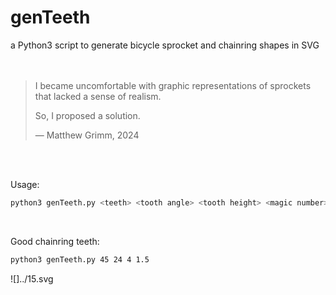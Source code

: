 # genTeeth
a Python3 script to generate bicycle sprocket and chainring shapes in SVG  
<br/><br/>

> I became uncomfortable with graphic representations of sprockets that lacked a sense of realism.
>   
> So, I proposed a solution.
>  
> — Matthew Grimm, 2024

<br/><br/>

Usage:

```bash
python3 genTeeth.py <teeth> <tooth angle> <tooth height> <magic number>
```
<br/>

Good chainring teeth:

```bash
python3 genTeeth.py 45 24 4 1.5
```


![]../15.svg


